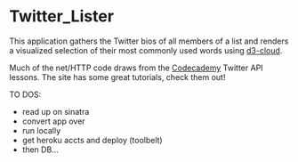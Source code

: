 Twitter_Lister
====================

This application gathers the Twitter bios of all members of a list and renders a visualized selection of their most commonly used words using [d3-cloud](https://github.com/jasondavies/d3-cloud).

Much of the net/HTTP code draws from the [Codecademy](www.codecademy.com) Twitter API lessons. The site has some great tutorials, check them out!

TO DOS:
* read up on sinatra
* convert app over
* run locally
* get heroku accts and deploy (toolbelt)
* then DB...